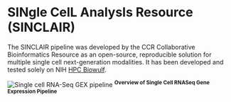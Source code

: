 # SINgle CelL AnalysIs Resource (SINCLAIR)

The SINCLAIR pipeline was developed by the CCR Collaborative Bioinformatics Resource as an open-source, reproducible solution for multiple single cell next-generation modalities. It has been developed and tested solely on NIH [HPC Biowulf](https://hpc.nih.gov/).

![Single cell RNA-Seq GEX pipeline](https://https://github.com/CCBR/SINCLAIR/blob/dev/assets/img/scRNA.jpeg?raw=true) <sup>**Overview of Single Cell RNASeq Gene Expression Pipeline**</sup>